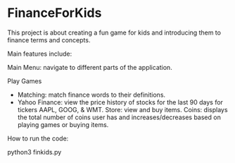 # FinanceForKids

This project is about creating a fun game for kids and introducing them to finance terms and concepts. 

Main features include:

Main Menu: navigate to different parts of the application.  

Play Games
- Matching: match finance words to their definitions. 
- Yahoo Finance: view the price history of stocks for the last 90 days for tickers AAPL, GOOG, & WMT.
Store: view and buy items.
Coins: displays the total number of coins user has and increases/decreases based on playing games or buying items. 


How to run the code:  

python3 finkids.py
